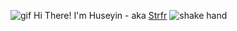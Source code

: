 ![gif](https://user-images.githubusercontent.com/47529454/122479391-aba99980-cfd3-11eb-9d79-8fe2d7a1eec4.gif)
Hi There! I'm Huseyin - aka <a href="https://github.com/strfr">Strfr</a> ![shake hand](https://user-images.githubusercontent.com/47529454/122480122-efe96980-cfd4-11eb-98f5-2c3691dfd4f9.gif)
